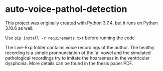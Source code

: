 # auto-voice-pathol-detection

This project was originally created with Python 3.7.4, but it runs on Python 3.10.6 as well.

Use `pip install -r requirements.txt` before running the code

The Live-Exp folder contains voice recordings of the author. The healthy recording is a simple pronounciation of the 'a' vowel and the simulated pathological recordings try to imitate the hoarseness in the ventricular dysphonia.
More details can be found in the thesis paper PDF.

